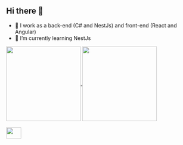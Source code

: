 ## Hi there 👋

- 🔭 I work as a back-end (C# and NestJs) and front-end (React and Angular)
- 🌱 I’m currently learning NestJs

<div>
<a href="https://github.com/anuraghazra/github-readme-stats">
  <img height=200 align="center" src="https://github-readme-stats.vercel.app/api?username=ibsenquaresma" />
</a>
<a href="https://github.com/anuraghazra/convoychat">
  <img height=200 align="center" src="https://github-readme-stats.vercel.app/api/top-langs?username=anuraghazra&layout=compact&langs_count=8&card_width=320" />
</a>

</div>
<div style="display: inline_block"><br>
            <img aling="center" alt="" height="30" width="40" src="https://cdn.jsdelivr.net/gh/devicons/devicon@latest/icons/csharp/csharp-original.svg" />
          
                    
  
</div>
